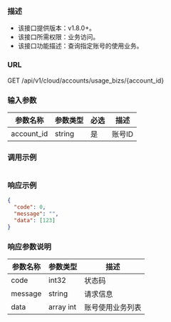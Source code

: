 ### 描述

- 该接口提供版本：v1.8.0+。
- 该接口所需权限：业务访问。
- 该接口功能描述：查询指定账号的使用业务。

### URL

GET /api/v1/cloud/accounts/usage_bizs/{account_id}

### 输入参数

| 参数名称       | 参数类型   | 必选 | 描述   |
|------------|--------|----|------|
| account_id | string | 是  | 账号ID |

### 调用示例

```json
```

### 响应示例

```json
{
  "code": 0,
  "message": "",
  "data": [123]
}
```

### 响应参数说明

| 参数名称    | 参数类型      | 描述       |
|---------|-----------|----------|
| code    | int32     | 状态码      |
| message | string    | 请求信息     |
| data    | array int | 账号使用业务列表 |
